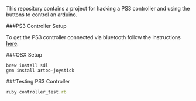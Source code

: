 This repository contains a project for hacking a PS3 controller and using the buttons to control an arduino. 

###PS3 Controller Setup

To get the PS3 controller connected via bluetooth follow the instructions [here](http://www.wikihow.com/Connect-PS3-Controller-to-Mac).

###OSX Setup

```
brew install sdl
gem install artoo-joystick
```

###Testing PS3 Controller 

```ruby
ruby controller_test.rb
```
